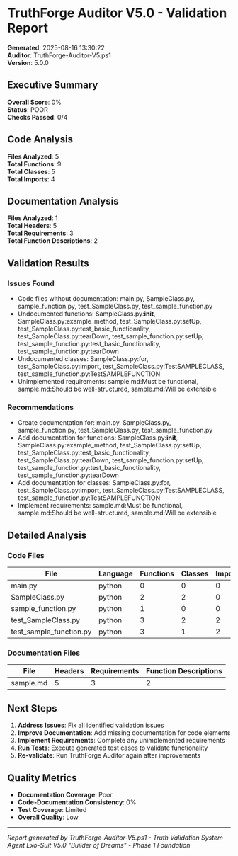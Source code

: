 # TruthForge Auditor V5.0 - Validation Report

**Generated**: 2025-08-16 13:30:22  
**Auditor**: TruthForge-Auditor-V5.ps1  
**Version**: 5.0.0  

## Executive Summary

**Overall Score**: 0%  
**Status**:  POOR  
**Checks Passed**: 0/4  

## Code Analysis

**Files Analyzed**: 5  
**Total Functions**: 9  
**Total Classes**: 5  
**Total Imports**: 4  

## Documentation Analysis

**Files Analyzed**: 1  
**Total Headers**: 5  
**Total Requirements**: 3  
**Total Function Descriptions**: 2  

## Validation Results

### Issues Found
- Code files without documentation: main.py, SampleClass.py, sample_function.py, test_SampleClass.py, test_sample_function.py
- Undocumented functions: SampleClass.py:__init__, SampleClass.py:example_method, test_SampleClass.py:setUp, test_SampleClass.py:test_basic_functionality, test_SampleClass.py:tearDown, test_sample_function.py:setUp, test_sample_function.py:test_basic_functionality, test_sample_function.py:tearDown
- Undocumented classes: SampleClass.py:for, test_SampleClass.py:import, test_SampleClass.py:TestSAMPLECLASS, test_sample_function.py:TestSAMPLEFUNCTION
- Unimplemented requirements: sample.md:Must be functional, sample.md:Should be well-structured, sample.md:Will be extensible
### Recommendations
- Create documentation for: main.py, SampleClass.py, sample_function.py, test_SampleClass.py, test_sample_function.py
- Add documentation for functions: SampleClass.py:__init__, SampleClass.py:example_method, test_SampleClass.py:setUp, test_SampleClass.py:test_basic_functionality, test_SampleClass.py:tearDown, test_sample_function.py:setUp, test_sample_function.py:test_basic_functionality, test_sample_function.py:tearDown
- Add documentation for classes: SampleClass.py:for, test_SampleClass.py:import, test_SampleClass.py:TestSAMPLECLASS, test_sample_function.py:TestSAMPLEFUNCTION
- Implement requirements: sample.md:Must be functional, sample.md:Should be well-structured, sample.md:Will be extensible
## Detailed Analysis

### Code Files
| File | Language | Functions | Classes | Imports |
|------|----------|-----------|---------|---------|
| main.py | python | 0 | 0 | 0 |
| SampleClass.py | python | 2 | 2 | 0 |
| sample_function.py | python | 1 | 0 | 0 |
| test_SampleClass.py | python | 3 | 2 | 2 |
| test_sample_function.py | python | 3 | 1 | 2 |
### Documentation Files
| File | Headers | Requirements | Function Descriptions |
|------|---------|--------------|----------------------|
| sample.md | 5 | 3 | 2 |
## Next Steps

1. **Address Issues**: Fix all identified validation issues
2. **Improve Documentation**: Add missing documentation for code elements
3. **Implement Requirements**: Complete any unimplemented requirements
4. **Run Tests**: Execute generated test cases to validate functionality
5. **Re-validate**: Run TruthForge Auditor again after improvements

## Quality Metrics

- **Documentation Coverage**: Poor
- **Code-Documentation Consistency**: 0%  
- **Test Coverage**: Limited  
- **Overall Quality**: Low  

---

*Report generated by TruthForge-Auditor-V5.ps1 - Truth Validation System*  
*Agent Exo-Suit V5.0 "Builder of Dreams" - Phase 1 Foundation*
